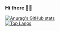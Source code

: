 ### Hi there 👋:robot:

[![Anurag's GitHub stats](https://github-readme-stats.vercel.app/api?username=Nuriadj&show_icons=true&theme=dracula)](https://github.com/Nuriadj/github-readme-stats)  
[![Top Langs](https://github-readme-stats.vercel.app/api/top-langs/?username=Nuriadj)](https://github.com/Nuriadj/github-readme-stats)

<!--
**Nuriadj/Nuriadj** is a ✨ _special_ ✨ repository because its `README.md` (this file) appears on your GitHub profile.

Here are some ideas to get you started:

- 🔭 I’m currently working on ...
- 🌱 I’m currently learning ...
- 👯 I’m looking to collaborate on ...
- 🤔 I’m looking for help with ...
- 💬 Ask me about ...
- 📫 How to reach me: ...
- 😄 Pronouns: ...
- ⚡ Fun fact: ...
-->
